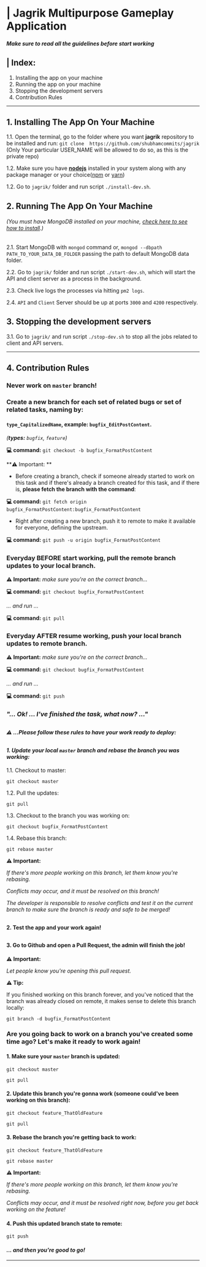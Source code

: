 # |  Jagrik Multipurpose Gameplay Application

##### Make sure to read all the guidelines before start working



## | Index: 

1. Installing the app on your machine
2. Running the app on your machine
3. Stopping the development servers
4. Contribution Rules
---



## 1. Installing The App On Your Machine


1.1.	Open the terminal, go to the folder where you want **jagrik** repository to be installed and run:
`git clone  https://github.com/shubhamcommits/jagrik` (Only Your particular USER_NAME will be allowed to do so, as this is the private repo)

1.2.    Make sure you have **[nodejs](https://nodejs.org/en/download/)** installed in your system along with any package manager or your choice([npm](https://nodejs.org/en/download/) or [yarn](https://classic.yarnpkg.com/en/docs/install/))


1.2.	Go to `jagrik/` folder and run script `./install-dev.sh`.



## 2. Running The App On Your Machine

###### (You must have MongoDB installed on your machine, [check here to see how to install](https://docs.mongodb.com/manual/installation/).) 


2.1.	Start MongoDB with `mongod` command or, `mongod --dbpath PATH_TO_YOUR_DATA_DB_FOLDER` passing the path to default MongoDB data folder.

2.2.	Go to `jagrik/` folder and run script `./start-dev.sh`, which will start the API and client server as a process in the background.

2.3.	Check live logs the processes via hitting `pm2 logs`.

2.4.    `API` and `Client` Server should be up at ports `3000` and `4200` respectively.


## 3. Stopping the development servers

3.1.    Go to `jagrik/` and run script `./stop-dev.sh` to stop all the jobs related to client and API servers.

---


## 4. Contribution Rules


### Never work on `master` branch!


### Create a new branch for each set of related bugs or set of related tasks, naming by:


####  `type_CapitalizedName`, example: `bugfix_EditPostContent`.


*(**types:** `bugfix`, `feature`)*


**💻 command:** `git checkout -b bugfix_FormatPostContent`


**⚠️ Important: **

*  Before creating a branch, check if someone already started to work on this task and if there's already a branch created for this task, and if there is, **please fetch the branch with the command**:

**💻 command:** `git fetch origin bugfix_FormatPostContent:bugfix_FormatPostContent`

* Right after creating a new branch, push it to remote to make it available for everyone, defining the upstream.

**💻 command:** `git push -u origin bugfix_FormatPostContent`


### Everyday BEFORE start working, pull the remote branch updates to your local branch.


**⚠️ Important:** *make sure you're on the correct branch...*

**💻 command:** `git checkout bugfix_FormatPostContent`

*... and run ...*

**💻 command:** `git pull`


### Everyday AFTER resume working, push your local branch updates to remote branch.


**⚠️ Important:** *make sure you're on the correct branch...*

**💻 command:** `git checkout bugfix_FormatPostContent`

*... and run ...*

**💻 command:** `git push`


### *"... Ok! ... I've finished the task, what now? ..."* 

##  

#### *⚠️ ...Please follow these rules to have your work ready to deploy:*

##  

#### *1. Update your local `master` branch and rebase the branch you was working:*

1.1. Checkout to master:

`git checkout master`

1.2. Pull the updates:

`git pull`

1.3. Checkout to the branch you was working on:

`git checkout bugfix_FormatPostContent`

1.4. Rebase this branch:

`git rebase master`


**⚠️ Important:** 

*If there's more people working on this branch, let them know you're rebasing.*

*Conflicts may occur, and it must be resolved on this branch!*

*The developer is responsible to resolve conflicts and test it on the current branch to make sure the branch is ready and safe to be merged!*

##  


#### 2. Test the app and your work again!

##  


#### 3. Go to Github and open a Pull Request, the admin will finish the job!


**⚠️ Important:** 

*Let people know you're opening this pull request.*


**⚠️ Tip:** 

If you finished working on this branch forever, and you've noticed that the branch was  already closed on remote, it makes sense to delete this branch locally:

`git branch -d bugfix_FormatPostContent`


### Are you going back to work on a branch you've created some time ago? Let's make it ready to work again!


#### 1. Make sure your `master` branch is updated:

`git checkout master`

`git pull`


#### 2. Update this branch you're gonna work (someone could've been working on this branch):

`git checkout feature_ThatOldFeature`

`git pull`


#### 3. Rebase the branch you're getting back to work:

`git checkout feature_ThatOldFeature`

`git rebase master`


**⚠️ Important:** 

*If there's more people working on this branch, let them know you're rebasing.*

*Conflicts may occur, and it must be resolved right now, before you get back working on the feature!*


#### 4. Push this updated branch state to remote:

`git push`

#### *... and then you're good to go!*

---

